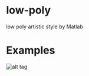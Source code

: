 # low-poly
low poly artistic style by Matlab
# Examples
![alt tag](https://github.com/zhohu/low-poly/tree/master/src/1.jpg)

